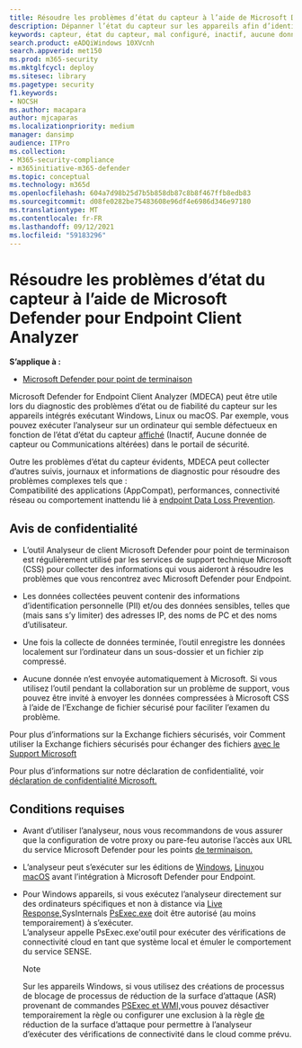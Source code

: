 ```yaml
---
title: Résoudre les problèmes d’état du capteur à l’aide de Microsoft Defender pour Endpoint Client Analyzer
description: Dépanner l’état du capteur sur les appareils afin d’identifier un problème potentiel de configuration, d’environnement, de connectivité ou de télémétrie affectant les données ou fonctionnalités du capteur.
keywords: capteur, état du capteur, mal configuré, inactif, aucune donnée de capteur, données du capteur, communications altérées, communication
search.product: eADQiWindows 10XVcnh
search.appverid: met150
ms.prod: m365-security
ms.mktglfcycl: deploy
ms.sitesec: library
ms.pagetype: security
f1.keywords:
- NOCSH
ms.author: macapara
author: mjcaparas
ms.localizationpriority: medium
manager: dansimp
audience: ITPro
ms.collection:
- M365-security-compliance
- m365initiative-m365-defender
ms.topic: conceptual
ms.technology: m365d
ms.openlocfilehash: 604a7d98b25d7b5b858db87c8b8f467ffb8edb83
ms.sourcegitcommit: d08fe0282be75483608e96df4e6986d346e97180
ms.translationtype: MT
ms.contentlocale: fr-FR
ms.lasthandoff: 09/12/2021
ms.locfileid: "59183296"
---
```

#  <a name="troubleshoot-sensor-health-using-microsoft-defender-for-endpoint-client-analyzer"></a>Résoudre les problèmes d’état du capteur à l’aide de Microsoft Defender pour Endpoint Client Analyzer

**S’applique à :**
- [Microsoft Defender pour point de terminaison](https://go.microsoft.com/fwlink/p/?linkid=2146631)

Microsoft Defender for Endpoint Client Analyzer (MDECA) peut être utile lors du [](/microsoft-365/security/defender-endpoint/onboard-configure) diagnostic des problèmes d’état ou de fiabilité du capteur sur les appareils intégrés exécutant Windows, Linux ou macOS. Par exemple, vous pouvez exécuter l’analyseur sur un ordinateur qui semble défectueux en fonction de l’état d’état du capteur [affiché](/microsoft-365/security/defender-endpoint/fix-unhealthy-sensors) (Inactif, Aucune donnée de capteur ou Communications altérées) dans le portail de sécurité.

Outre les problèmes d’état du capteur évidents, MDECA peut collecter d’autres suivis, journaux et informations de diagnostic pour résoudre des problèmes complexes tels que :  
Compatibilité des applications (AppCompat), performances, connectivité réseau ou comportement inattendu lié à [endpoint Data Loss Prevention](/microsoft-365/compliance/endpoint-dlp-learn-about).

## <a name="privacy-notice"></a>Avis de confidentialité


-   L’outil Analyseur de client Microsoft Defender pour point de terminaison est régulièrement utilisé par les services de support technique Microsoft (CSS) pour collecter des informations qui vous aideront à résoudre les problèmes que vous rencontrez avec Microsoft Defender pour Endpoint.

-   Les données collectées peuvent contenir des informations d’identification personnelle (PII) et/ou des données sensibles, telles que (mais sans s’y limiter) des adresses IP, des noms de PC et des noms d’utilisateur.

-   Une fois la collecte de données terminée, l’outil enregistre les données localement sur l’ordinateur dans un sous-dossier et un fichier zip compressé.

-   Aucune donnée n’est envoyée automatiquement à Microsoft. Si vous utilisez l’outil pendant la collaboration sur un problème de support, vous pouvez être invité à envoyer les données compressées à Microsoft CSS à l’aide de l’Exchange de fichier sécurisé pour faciliter l’examen du problème.

Pour plus d’informations sur la Exchange fichiers sécurisés, voir Comment utiliser la Exchange fichiers sécurisés pour échanger des fichiers [avec le Support Microsoft](/troubleshoot/azure/general/secure-file-exchange-transfer-files)  

Pour plus d’informations sur notre déclaration de confidentialité, voir [déclaration de confidentialité Microsoft.](https://privacy.microsoft.com/privacystatement)

## <a name="requirements"></a>Conditions requises

-   Avant d’utiliser l’analyseur, nous vous recommandons de vous assurer que la configuration de votre proxy ou pare-feu autorise l’accès aux URL du service Microsoft Defender pour les points [de terminaison.](configure-proxy-internet.md#enable-access-to-microsoft-defender-for-endpoint-service-urls-in-the-proxy-server)

-   L’analyseur peut s’exécuter sur les éditions de [Windows,](minimum-requirements.md#supported-windows-versions) [Linux](microsoft-defender-endpoint-linux.md#system-requirements)ou [macOS](microsoft-defender-endpoint-mac.md#system-requirements) avant l’intégration à Microsoft Defender pour Endpoint.

-   Pour Windows appareils, si vous exécutez l’analyseur directement sur des ordinateurs spécifiques et non à distance via [Live Response,](/microsoft-365/security/defender-endpoint/troubleshoot-collect-support-log)SysInternals [PsExec.exe](/sysinternals/downloads/psexec) doit être autorisé (au moins temporairement) à s’exécuter.  
    L’analyseur appelle PsExec.exe'outil pour exécuter des vérifications de connectivité cloud en tant que système local et émuler le comportement du service SENSE.

    > [!NOTE]
    > Sur les appareils Windows, si vous utilisez des créations de processus de blocage de processus de réduction de la surface d’attaque (ASR) provenant de commandes [PSExec et WMI,](attack-surface-reduction-rules.md#block-process-creations-originating-from-psexec-and-wmi-commands)vous pouvez désactiver temporairement la règle ou configurer une exclusion à la règle [de](enable-attack-surface-reduction.md#exclude-files-and-folders-from-asr-rules) réduction de la surface d’attaque pour permettre à l’analyseur d’exécuter des vérifications de connectivité dans le cloud comme prévu.
